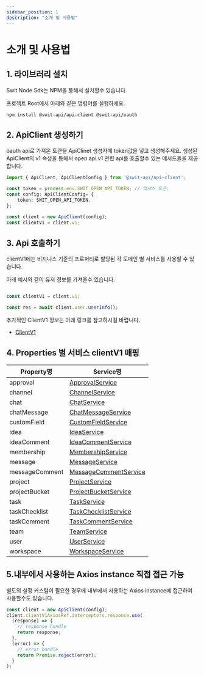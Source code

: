 ```yaml
---
sidebar_position: 1
description: "소개 및 사용법"
---
```


# 소개 및 사용법

## 1. 라이브러리 설치

Swit Node Sdk는 NPM을 통해서 설치할수 있습니다.

프로젝트 Root에서 아래와 같은 명령어를 실행하세요.

```shell
npm install @swit-api/api-client @swit-api/oauth
```

## 2. ApiClient 생성하기

oauth api로 가져온 토큰을 ApiClinet 생성자에 token값을 넣고 생성해주세요.
생성된 ApiClient의 v1 속성을 통해서 open api v1 관련 api를 호출할수 있는 
메서드들을 제공합니다.

```typescript
import { ApiClient, ApiClientConfig } from '@swit-api/api-client';

const token = process.env.SWIT_OPEN_API_TOKEN; // 액세스 토큰;
const config: ApiClientConfig= {
    token: SWIT_OPEN_API_TOKEN,
};

const client = new ApiClient(config);
const clientV1 = client.v1;
```

## 3. Api 호출하기

clientV1에는 비지니스 기준의 프로퍼티로 할당된 각 도메인 별 서비스를 
사용할 수 있습니다.

아래 예시와 같이 유저 정보를 가져올수 있습니다.

```typescript

const clientV1 = client.v1;

const res = await client.user.userInfo();
```

추가적인 ClientV1 정보는 아래 링크를 참고하시길 바랍니다.

- [ClientV1](/api/api-client/class/ClientV1)

## 4. Properties 별 서비스 clientV1 매핑


|**Property명**|**Service명**|
|---|---|
|approval | [ApprovalService](/api/api-client/class/ApprovalService) |
|channel | [ChannelService](/api/api-client/class/ChannelService) |
|chat | [ChatService](/api/api-client/class/ChatService) |
|chatMessage | [ChatMessageService](/api/api-client/class/ChatMessageService) |
|customField | [CustomFieldService](/api/api-client/class/CustomFieldService) |
|idea | [IdeaService](/api/api-client/class/IdeaService) |
|ideaComment | [IdeaCommentService](/api/api-client/class/IdeaCommentService) |
|membership | [MembershipService](/api/api-client/class/MembershipService) |
|message | [MessageService](/api/api-client/class/MessageService) |
|messageComment | [MessageCommentService](/api/api-client/class/MessageCommentService) |
|project | [ProjectService](/api/api-client/class/ProjectService) |
|projectBucket | [ProjectBucketService](/api/api-client/class/ProjectBucketService) |
|task | [TaskService](/api/api-client/class/TaskService) |
|taskChecklist | [TaskChecklistService](/api/api-client/class/TaskChecklistService) |
|taskComment | [TaskCommentService](/api/api-client/class/TaskCommentService) |
|team | [TeamService](/api/api-client/class/TeamService) |
|user | [UserService](/api/api-client/class/UserService) |
|workspace | [WorkspaceService](/api/api-client/class/WorkspaceService) |


## 5.내부에서 사용하는 Axios instance 직접 접근 가능

별도의 설정 커스텀이 필요한 경우에 내부에서 사용하는
Axios instance에 접근하여 사용할수도 있습니다.

```ts
const client = new ApiClient(config);
client.clientV1AxiosRef.interceptors.response.use(
  (response) => {
    // response handle
    return response;
  },
  (error) => {
    // error handle
    return Promise.reject(error);
  }
);
```